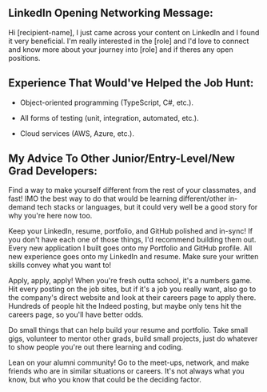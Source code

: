 ## LinkedIn Opening Networking Message:
Hi [recipient-name], I just came across your content on LinkedIn and I found it very beneficial. I'm really interested in the [role] and I'd love to connect and know more about your journey into [role] and if theres any open positions.

## Experience That Would've Helped the Job Hunt:

* Object-oriented programming (TypeScript, C#, etc.).

* All forms of testing (unit, integration, automated, etc.).

* Cloud services (AWS, Azure, etc.).

## My Advice To Other Junior/Entry-Level/New Grad Developers:

Find a way to make yourself different from the rest of your classmates, and fast! IMO the best way to do that would be learning different/other in-demand tech stacks or languages, but it could very well be a good story for why you're here now too.

Keep your LinkedIn, resume, portfolio, and GitHub polished and in-sync! If you don't have each one of those things, I'd recommend building them out. Every new application I built goes onto my Portfolio and GitHub profile. All new experience goes onto my LinkedIn and resume. Make sure your written skills convey what you want to!

Apply, apply, apply! When you're fresh outta school, it's a numbers game. Hit every posting on the job sites, but if it's a job you really want, also go to the company's direct website and look at their careers page to apply there. Hundreds of people hit the Indeed posting, but maybe only tens hit the careers page, so you'll have better odds.

Do small things that can help build your resume and portfolio. Take small gigs, volunteer to mentor other grads, build small projects, just do whatever to show people you're out there learning and coding.

Lean on your alumni community! Go to the meet-ups, network, and make friends who are in similar situations or careers. It's not always what you know, but who you know that could be the deciding factor.